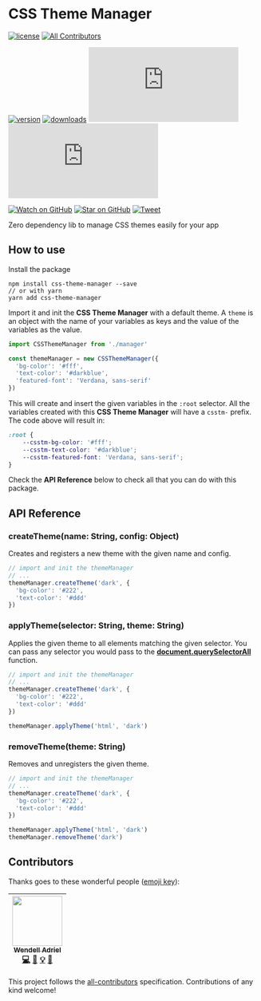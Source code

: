 # CSS Theme Manager

[![license](https://img.shields.io/github/license/mashape/apistatus.svg?style=flat-square)](https://github.com/WendellAdriel/css-theme-manager/blob/master/LICENSE)
[![All Contributors](https://img.shields.io/badge/all_contributors-1-orange.svg?style=flat-square)](#contributors)

[![version][version-badge]][package]
[![downloads][downloads-badge]][npmcharts]
[![size][size-badge]][unpkg-dist] [![gzip size][gzip-badge]][unpkg-dist]

[![Watch on GitHub][github-watch-badge]][github-watch]
[![Star on GitHub][github-star-badge]][github-star]
[![Tweet][twitter-badge]][twitter]

Zero dependency lib to manage CSS themes easily for your app

## How to use

Install the package

```
npm install css-theme-manager --save
// or with yarn
yarn add css-theme-manager
```

Import it and init the **CSS Theme Manager** with a default theme.
A `theme` is an object with the name of your variables as keys and the value of the variables as the value.

```js
import CSSThemeManager from './manager'

const themeManager = new CSSThemeManager({
  'bg-color': '#fff',
  'text-color': '#darkblue',
  'featured-font': 'Verdana, sans-serif'
})
```

This will create and insert the given variables in the `:root` selector.
All the variables created with this **CSS Theme Manager** will have a `csstm-` prefix.
The code above will result in:

```css
:root {
    --csstm-bg-color: '#fff';
    --csstm-text-color: '#darkblue';
    --csstm-featured-font: 'Verdana, sans-serif';
}
```

Check the **API Reference** below to check all that you can do with this package.

## API Reference

### createTheme(name: String, config: Object)

Creates and registers a new theme with the given name and config.

```js
// import and init the themeManager
// ...
themeManager.createTheme('dark', {
  'bg-color': '#222',
  'text-color': '#ddd'
})
```

### applyTheme(selector: String, theme: String)

Applies the given theme to all elements matching the given selector. You can pass any selector you would pass to the **[document.querySelectorAll](https://developer.mozilla.org/en-US/docs/Web/API/Document/querySelectorAll)** function.

```js
// import and init the themeManager
// ...
themeManager.createTheme('dark', {
  'bg-color': '#222',
  'text-color': '#ddd'
})

themeManager.applyTheme('html', 'dark')
```

### removeTheme(theme: String)

Removes and unregisters the given theme.

```js
// import and init the themeManager
// ...
themeManager.createTheme('dark', {
  'bg-color': '#222',
  'text-color': '#ddd'
})

themeManager.applyTheme('html', 'dark')
themeManager.removeTheme('dark')
```

## Contributors

Thanks goes to these wonderful people ([emoji key](https://github.com/kentcdodds/all-contributors#emoji-key)):

<!-- ALL-CONTRIBUTORS-LIST:START - Do not remove or modify this section -->
<!-- prettier-ignore -->
| [<img src="https://avatars1.githubusercontent.com/u/11641518?v=4" width="100px;"/><br /><sub><b>Wendell Adriel</b></sub>](https://wendelladriel.com)<br />[💻](https://github.com/WendellAdriel/jodit-vue/commits?author=WendellAdriel "Code") [📖](https://github.com/WendellAdriel/jodit-vue/commits?author=WendellAdriel "Documentation") [💡](#example-WendellAdriel "Examples") [🤔](#ideas-WendellAdriel "Ideas, Planning, & Feedback") |
| :---: |

<!-- ALL-CONTRIBUTORS-LIST:END -->

This project follows the [all-contributors](https://github.com/kentcdodds/all-contributors) specification. Contributions of any kind welcome!

[downloads-badge]: https://img.shields.io/npm/dm/css-theme-manager.svg?style=flat-square
[npmcharts]: http://npmcharts.com/compare/css-theme-manager
[version-badge]: https://img.shields.io/npm/v/css-theme-manager.svg?style=flat-square
[package]: https://www.npmjs.com/package/css-theme-manager
[size-badge]: http://img.badgesize.io/https://unpkg.com/css-theme-manager/dist/css-theme-manager.js?style=flat-square&label=size
[unpkg-dist]: https://unpkg.com/css-theme-manager/dist/css-theme-manager.js
[gzip-badge]: http://img.badgesize.io/https://unpkg.com/css-theme-manager/dist/css-theme-manager.js?label=gzip%20size&style=flat-square&compression=gzip
[github-watch-badge]: https://img.shields.io/github/watchers/WendellAdriel/css-theme-manager.svg?style=social
[github-watch]: https://github.com/WendellAdriel/css-theme-manager/watchers
[github-star-badge]: https://img.shields.io/github/stars/WendellAdriel/css-theme-manager.svg?style=social
[github-star]: https://github.com/WendellAdriel/css-theme-manager/stargazers
[twitter]: https://twitter.com/intent/tweet?text=Check%20out%20css-theme-manager!%20https://github.com/WendellAdriel/css-theme-manager%20%F0%9F%91%8D
[twitter-badge]: https://img.shields.io/twitter/url/https/github.com/WendellAdriel/css-theme-manager.svg?style=social

